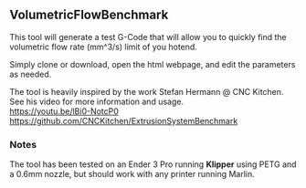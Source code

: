 ## VolumetricFlowBenchmark

This tool will generate a test G-Code that will allow you to quickly find the volumetric flow rate (mm^3/s) limit of you hotend.

Simply clone or download, open the html webpage, and edit the parameters as needed.

The tool is heavily inspired by the work Stefan Hermann @ CNC Kitchen. See his video for more information and usage.  
https://youtu.be/lBi0-NotcP0  
https://github.com/CNCKitchen/ExtrusionSystemBenchmark

### Notes

The tool has been tested on an Ender 3 Pro running **Klipper** using PETG and a 0.6mm nozzle, but should work with any printer running Marlin.
